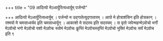 +++
title = "09 आदित्यो मेऽध्वर्युरित्यध्वर्युम् पर्जन्यो"

+++
आदित्यो मेऽध्वर्युरित्यध्वर्युम् ।
पर्जन्यो म उद्गातेत्युद्गातारम् । आपो मे होत्राशंसिन इति होत्रकान् ।
रश्मयो मे चमसाध्वर्यव इति चमसाध्वर्यून् । आकाशो मे सदस्य इति सदस्यम् । स वृतो जपेन्महन्मेऽवोचो भर्गो मेऽवोचो भगो मेऽवोचो यशो मेऽवोचः स्तोमं मेऽवोचः कॢप्तिं मेऽवोचस्तृप्तिं मेऽवोचो भुक्तिं मेऽवोचः सर्वं मेऽवोच इति ९